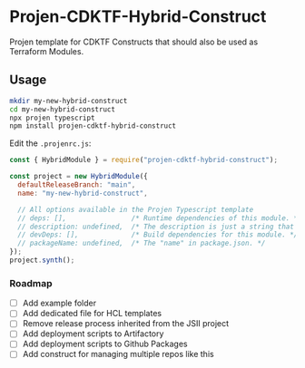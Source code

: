 # Projen-CDKTF-Hybrid-Construct

Projen template for CDKTF Constructs that should also be used as Terraform Modules.

## Usage

```bash
mkdir my-new-hybrid-construct
cd my-new-hybrid-construct
npx projen typescript
npm install projen-cdktf-hybrid-construct
```

Edit the `.projenrc.js`:

```js
const { HybridModule } = require("projen-cdktf-hybrid-construct");

const project = new HybridModule({
  defaultReleaseBranch: "main",
  name: "my-new-hybrid-construct",

  // All options available in the Projen Typescript template
  // deps: [],                /* Runtime dependencies of this module. */
  // description: undefined,  /* The description is just a string that helps people understand the purpose of the package. */
  // devDeps: [],             /* Build dependencies for this module. */
  // packageName: undefined,  /* The "name" in package.json. */
});
project.synth();
```

### Roadmap

- [ ] Add example folder
- [ ] Add dedicated file for HCL templates
- [ ] Remove release process inherited from the JSII project
- [ ] Add deployment scripts to Artifactory
- [ ] Add deployment scripts to Github Packages
- [ ] Add construct for managing multiple repos like this

